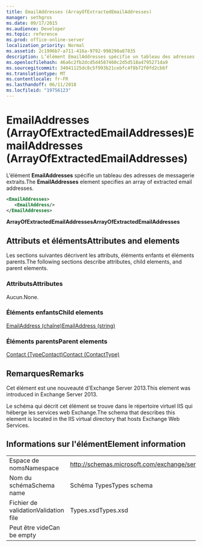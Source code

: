 ```yaml
---
title: EmailAddresses (ArrayOfExtractedEmailAddresses)
manager: sethgros
ms.date: 09/17/2015
ms.audience: Developer
ms.topic: reference
ms.prod: office-online-server
localization_priority: Normal
ms.assetid: 2c1996b7-a711-416a-9792-998290a87835
description: L’élément EmailAddresses spécifie un tableau des adresses de messagerie extraits.
ms.openlocfilehash: 46a6c2fb2dcd5d4587460c2d5d518a4795271da9
ms.sourcegitcommit: 34041125dc8c5f993b21cebfc4f8b72f0fd2cb6f
ms.translationtype: MT
ms.contentlocale: fr-FR
ms.lasthandoff: 06/11/2018
ms.locfileid: "19756123"
---
```

# <a name="emailaddresses-arrayofextractedemailaddresses"></a><span data-ttu-id="eb996-103">EmailAddresses (ArrayOfExtractedEmailAddresses)</span><span class="sxs-lookup"><span data-stu-id="eb996-103">EmailAddresses (ArrayOfExtractedEmailAddresses)</span></span>

<span data-ttu-id="eb996-104">L’élément **EmailAddresses** spécifie un tableau des adresses de messagerie extraits.</span><span class="sxs-lookup"><span data-stu-id="eb996-104">The **EmailAddresses** element specifies an array of extracted email addresses.</span></span> 
  
```XML
<EmailAddresses>
   <EmailAddress/>
</EmailAddresses>
```

 <span data-ttu-id="eb996-105">**ArrayOfExtractedEmailAddresses**</span><span class="sxs-lookup"><span data-stu-id="eb996-105">**ArrayOfExtractedEmailAddresses**</span></span>
## <a name="attributes-and-elements"></a><span data-ttu-id="eb996-106">Attributs et éléments</span><span class="sxs-lookup"><span data-stu-id="eb996-106">Attributes and elements</span></span>

<span data-ttu-id="eb996-107">Les sections suivantes décrivent les attributs, éléments enfants et éléments parents.</span><span class="sxs-lookup"><span data-stu-id="eb996-107">The following sections describe attributes, child elements, and parent elements.</span></span>
  
### <a name="attributes"></a><span data-ttu-id="eb996-108">Attributs</span><span class="sxs-lookup"><span data-stu-id="eb996-108">Attributes</span></span>

<span data-ttu-id="eb996-109">Aucun.</span><span class="sxs-lookup"><span data-stu-id="eb996-109">None.</span></span>
  
### <a name="child-elements"></a><span data-ttu-id="eb996-110">Éléments enfants</span><span class="sxs-lookup"><span data-stu-id="eb996-110">Child elements</span></span>

[<span data-ttu-id="eb996-111">EmailAddress (chaîne)</span><span class="sxs-lookup"><span data-stu-id="eb996-111">EmailAddress (string)</span></span>](emailaddress-string.md)
  
### <a name="parent-elements"></a><span data-ttu-id="eb996-112">Éléments parents</span><span class="sxs-lookup"><span data-stu-id="eb996-112">Parent elements</span></span>

[<span data-ttu-id="eb996-113">Contact (TypeContact)</span><span class="sxs-lookup"><span data-stu-id="eb996-113">Contact (ContactType)</span></span>](contact-contacttype.md)
  
## <a name="remarks"></a><span data-ttu-id="eb996-114">Remarques</span><span class="sxs-lookup"><span data-stu-id="eb996-114">Remarks</span></span>

<span data-ttu-id="eb996-115">Cet élément est une nouveauté d'Exchange Server 2013.</span><span class="sxs-lookup"><span data-stu-id="eb996-115">This element was introduced in Exchange Server 2013.</span></span>
  
<span data-ttu-id="eb996-116">Le schéma qui décrit cet élément se trouve dans le répertoire virtuel IIS qui héberge les services web Exchange.</span><span class="sxs-lookup"><span data-stu-id="eb996-116">The schema that describes this element is located in the IIS virtual directory that hosts Exchange Web Services.</span></span>
  
## <a name="element-information"></a><span data-ttu-id="eb996-117">Informations sur l'élément</span><span class="sxs-lookup"><span data-stu-id="eb996-117">Element information</span></span>

|||
|:-----|:-----|
|<span data-ttu-id="eb996-118">Espace de noms</span><span class="sxs-lookup"><span data-stu-id="eb996-118">Namespace</span></span>  <br/> |http://schemas.microsoft.com/exchange/services/2006/types  <br/> |
|<span data-ttu-id="eb996-119">Nom du schéma</span><span class="sxs-lookup"><span data-stu-id="eb996-119">Schema name</span></span>  <br/> |<span data-ttu-id="eb996-120">Schéma Types</span><span class="sxs-lookup"><span data-stu-id="eb996-120">Types schema</span></span>  <br/> |
|<span data-ttu-id="eb996-121">Fichier de validation</span><span class="sxs-lookup"><span data-stu-id="eb996-121">Validation file</span></span>  <br/> |<span data-ttu-id="eb996-122">Types.xsd</span><span class="sxs-lookup"><span data-stu-id="eb996-122">Types.xsd</span></span>  <br/> |
|<span data-ttu-id="eb996-123">Peut être vide</span><span class="sxs-lookup"><span data-stu-id="eb996-123">Can be empty</span></span>  <br/> ||
   

